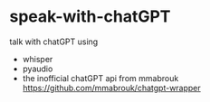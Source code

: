 # speak-with-chatGPT

talk with chatGPT using 
* whisper 
* pyaudio 
* the inofficial chatGPT api from mmabrouk https://github.com/mmabrouk/chatgpt-wrapper
